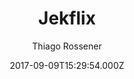 ---
title: Jekflix
github: https://github.com/thiagorossener/jekflix-template
demo: https://jekflix.rossener.com/
author: Thiago Rossener
ssg:
  - Jekyll
cms:
  - Markdown
date: 2017-09-09T15:29:54.000Z
description: A Jekyll template inspired by Netflix. 🎬
draft: true
publish_date: '2017-09-09T15:29:54Z'
update_date: '2021-05-12T02:36:29Z'
github_star: 645
github_fork: 848
---